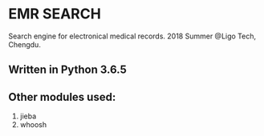 # EMR SEARCH
Search engine for electronical medical records.
2018 Summer @Ligo Tech, Chengdu.

## Written in Python 3.6.5
## Other modules used:
1. jieba
2. whoosh

